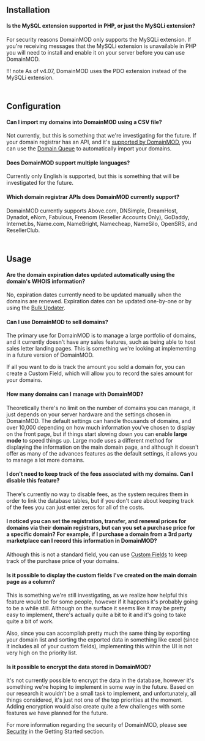 Installation
-----------
<h4>Is the MySQL extension supported in PHP, or just the MySQLi extension?</h4>

For security reasons DomainMOD only supports the MySQLi extension. If you're receiving messages that the MySQLi extension is unavailable in PHP you will need to install and enable it on your server before you can use DomainMOD.

!!! note
    As of v4.07, DomainMOD uses the PDO extension instead of the MySQLi extension.


<BR>Configuration
--------------------
<h4>Can I import my domains into DomainMOD using a CSV file?</h4>

Not currently, but this is something that we're investigating for the future. If your domain registrar has an API, and it's [supported by DomainMOD](domain-queue.md#supported-registrars), you can use the [Domain Queue](domain-queue.md) to automatically import your domains.

<h4>Does DomainMOD support multiple languages?</h4>

Currently only English is supported, but this is something that will be investigated for the future.


<h4>Which domain registrar APIs does DomainMOD currently support?</h4>

DomainMOD currently supports Above.com, DNSimple, DreamHost, Dynadot, eNom, Fabulous, Freenom (Reseller Accounts Only), GoDaddy, Internet.bs, Name.com, NameBright, Namecheap, NameSilo, OpenSRS, and ResellerClub.


<BR>Usage
-------------
<h4>Are the domain expiration dates updated automatically using the domain's WHOIS information?</h4> 

No, expiration dates currently need to be updated manually when the domains are renewed. Expiration dates can be updated one-by-one or by using the [Bulk Updater](bulk-updater.md).


<h4>Can I use DomainMOD to sell domains?</h4>

The primary use for DomainMOD is to manage a large portfolio of domains, and it currently doesn't have any sales features, such as being able to host sales letter landing pages. This is something we're looking at implementing in a future version of DomainMOD.

If all you want to do is track the amount you sold a domain for, you can create a Custom Field, which will allow you to record the sales amount for your domains.


<h4>How many domains can I manage with DomainMOD?</h4>

Theoretically there's no limit on the number of domains you can manage, it just depends on your server hardware and the settings chosen in DomainMOD. The default settings can handle thousands of domains, and over 10,000 depending on how much information you've chosen to display on the front page, but if things start slowing down you can enable **large mode** to speed things up. Large mode uses a different method for displaying the information on the main domain page, and although it doesn't offer as many of the advances features as the default settings, it allows you to manage a lot more domains.


<h4>I don't need to keep track of the fees associated with my domains. Can I disable this feature?</h4>

There's currently no way to disable fees, as the system requires them in order to link the database tables, but if you don't care about keeping track of the fees you can just enter zeros for all of the costs.


<h4>I noticed you can set the registration, transfer, and renewal prices for domains via their domain registrars, but can you set a purchase price for a specific domain? For example, if I purchase a domain from a 3rd party marketplace can I record this information in DomainMOD?</h4>

Although this is not a standard field, you can use [Custom Fields](administration.md#custom-fields) to keep track of the purchase price of your domains.


<h4>Is it possible to display the custom fields I've created on the main domain page as a column?</h4>

This is something we're still investigating, as we realize how helpful this feature would be for some people, however if it happens it's probably going to be a while still. Although on the surface it seems like it may be pretty easy to implement, there's actually quite a bit to it and it's going to take quite a bit of work.

Also, since you can accomplish pretty much the same thing by exporting your domain list and sorting the exported data in something like excel (since it includes all of your custom fields), implementing this within the UI is not very high on the priority list.


<h4>Is it possible to encrypt the data stored in DomainMOD?</h4>

It's not currently possible to encrypt the data in the database, however it's something we're hoping to implement in some way in the future. Based on our research it wouldn't be a small task to implement, and unfortunately, all things considered, it's just not one of the top priorities at the moment. Adding encryption would also create quite a few challenges with some features we have planned for the future.

For more information regarding the security of DomainMOD, please see [Security](getting-started.md#security) in the Getting Started section.
